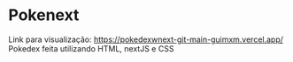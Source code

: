 # Pokenext
Link para visualização: https://pokedexwnext-git-main-guimxm.vercel.app/
Pokedex feita utilizando HTML, nextJS e CSS
